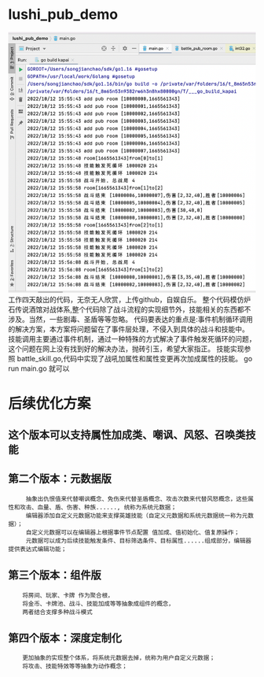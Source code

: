 # lushi_pub_demo
![image](https://github.com/sjc106112/lushi_pub_demo/blob/main/161200.png)
工作四天敲出的代码，无奈无人欣赏，上传github，自娱自乐。
整个代码模仿炉石传说酒馆对战体系,整个代码除了战斗流程的实现细节外，技能相关的东西都不涉及。当然，一些剧毒、圣盾等等忽略。
代码要表达的重点是:事件机制循环调用的解决方案，本方案将问题留在了事件层处理，不侵入到具体的战斗和技能中。
技能调用主要通过事件机制，通过一种特殊的方式解决了事件触发死循环的问题，这个问题在网上没有找到好的解决办法，抛砖引玉，希望大家指正。
技能实现参照 battle_skill.go,代码中实现了战吼加属性和属性变更再次加成属性的技能。
go run main.go 就可以

# 后续优化方案
 ## 这个版本可以支持属性加成类、嘲讽、风怒、召唤类技能
 ## 第二个版本：元数据版
         抽象出仇恨值来代替嘲讽概念、免伤来代替圣盾概念、攻击次数来代替风怒概念，这些属性和攻击、血量、盾、伤害、种族......, 统称为系统元数据；
         编辑器添加自定义元数据功能来支撑英雄技能（自定义元数据和系统元数据统一称为元数据）；
         自定义元数据可以在编辑器上根据事件节点配置 值加成、值初始化、值复原操作；
         元数据可以成为后续技能触发条件、目标筛选条件、目标属性......组成部分，编辑器提供表达式编辑功能；
 ## 第三个版本：组件版
        将房间、玩家、卡牌 作为聚合根，
        将金币、卡牌池、战斗、技能加成等等抽象成组件的概念，
        两者结合支撑多种战斗模式
 ## 第四个版本：深度定制化
        更加抽象的实现整个体系，将系统元数据去掉，统称为用户自定义元数据；
        将攻击、技能特效等等抽象为动作概念；
        
        
        
